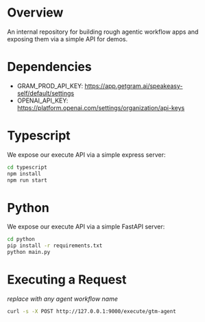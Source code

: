 # Overview

An internal repository for building rough agentic workflow apps and exposing them via a simple API for demos.

# Dependencies

- GRAM_PROD_API_KEY: https://app.getgram.ai/speakeasy-self/default/settings
- OPENAI_API_KEY: https://platform.openai.com/settings/organization/api-keys

# Typescript

We expose our execute API via a simple express server:

```sh
cd typescript
npm install
npm run start
```

# Python

We expose our execute API via a simple FastAPI server:

```sh
cd python
pip install -r requirements.txt
python main.py
```

# Executing a Request

*replace with any agent workflow name*

```sh
curl -s -X POST http://127.0.0.1:9000/execute/gtm-agent
```
